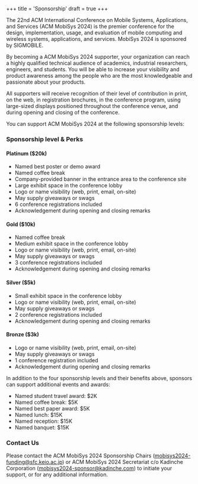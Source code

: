 +++
title = 'Sponsorship'
draft = true
+++

The 22nd ACM International Conference on Mobile Systems, Applications, and Services (ACM MobiSys 2024) is the premier conference for the design, implementation, usage, and evaluation of mobile computing and wireless systems, applications, and services. MobiSys 2024 is sponsored by SIGMOBILE.

By becoming a ACM MobiSys 2024 supporter, your organization can reach a highly qualified technical audience of academics, industrial researchers, engineers, and students. You will be able to increase your visibility and product awareness among the people who are the most knowledgeable and passionate about your products.

All supporters will receive recognition of their level of contribution in print, on the web, in registration brochures, in the conference program, using large-sized displays positioned throughout the conference venue, and during opening and closing of the conference.

You can support ACM MobiSys 2024 at the following sponsorship levels:

### Sponsorship level \& Perks

#### Platinum ($20k)
- Named best poster or demo award
- Named coffee break
- Company-provided banner in the entrance area to the conference site
- Large exhibit space in the conference lobby
- Logo or name visibility (web, print, email, on-site)
- May supply giveaways or swags
- 6 conference registrations included
- Acknowledgement during opening and closing remarks

#### Gold ($10k)
- Named coffee break
- Medium exhibit space in the conference lobby
- Logo or name visibility (web, print, email, on-site)
- May supply giveaways or swags
- 3 conference registrations included
- Acknowledgement during opening and closing remarks

#### Silver ($5k)
- Small exhibit space in the conference lobby
- Logo or name visibility (web, print, email, on-site)
- May supply giveaways or swags
- 2 conference registrations included
- Acknowledgement during opening and closing remarks

#### Bronze ($3k)
- Logo or name visibility (web, print, email, on-site)
- May supply giveaways or swags
- 1 conference registration included
- Acknowledgement during opening and closing remarks

In addition to the four sponsorship levels and their benefits above, sponsors can support additional events and awards:
- Named student travel award: $2K
- Named coffee break: $5K
- Named best paper award: $5K
- Named lunch: $15K
- Named reception: $15K
- Named banquet: $15K

### Contact Us
Please contact the ACM MobiSys 2024 Sponsorship Chairs (mobisys2024-funding@sfc.keio.ac.jp) or ACM MobiSys 2024 Secretariat c/o Kadinche Corporation (mobisys2024-sponsor@kadinche.com) to initiate your support, or for any additional information.
